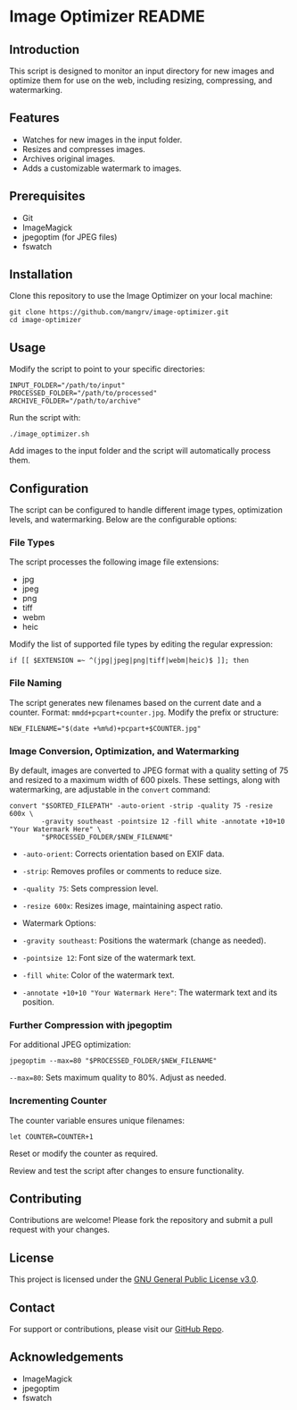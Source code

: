 Image Optimizer README
======================

Introduction
------------

This script is designed to monitor an input directory for new images and optimize them for use on the web, including resizing, compressing, and watermarking.

Features
--------

*   Watches for new images in the input folder.
*   Resizes and compresses images.
*   Archives original images.
*   Adds a customizable watermark to images.

Prerequisites
-------------

*   Git
*   ImageMagick
*   jpegoptim (for JPEG files)
*   fswatch

Installation
------------

Clone this repository to use the Image Optimizer on your local machine:

    git clone https://github.com/mangrv/image-optimizer.git
    cd image-optimizer

Usage
-----

Modify the script to point to your specific directories:

    INPUT_FOLDER="/path/to/input"
    PROCESSED_FOLDER="/path/to/processed"
    ARCHIVE_FOLDER="/path/to/archive"

Run the script with:

    ./image_optimizer.sh

Add images to the input folder and the script will automatically process them.

Configuration
-------------

The script can be configured to handle different image types, optimization levels, and watermarking. Below are the configurable options:

### File Types

The script processes the following image file extensions:

*   jpg
*   jpeg
*   png
*   tiff
*   webm
*   heic

Modify the list of supported file types by editing the regular expression:

    if [[ $EXTENSION =~ ^(jpg|jpeg|png|tiff|webm|heic)$ ]]; then

### File Naming

The script generates new filenames based on the current date and a counter. Format: `mmdd+pcpart+counter.jpg`. Modify the prefix or structure:

    NEW_FILENAME="$(date +%m%d)+pcpart+$COUNTER.jpg"

### Image Conversion, Optimization, and Watermarking

By default, images are converted to JPEG format with a quality setting of 75 and resized to a maximum width of 600 pixels. These settings, along with watermarking, are adjustable in the `convert` command:

    convert "$SORTED_FILEPATH" -auto-orient -strip -quality 75 -resize 600x \
            -gravity southeast -pointsize 12 -fill white -annotate +10+10 "Your Watermark Here" \
            "$PROCESSED_FOLDER/$NEW_FILENAME"

*   `-auto-orient`: Corrects orientation based on EXIF data.
*   `-strip`: Removes profiles or comments to reduce size.
*   `-quality 75`: Sets compression level.
*   `-resize 600x`: Resizes image, maintaining aspect ratio.
*   Watermark Options:

*   `-gravity southeast`: Positions the watermark (change as needed).
*   `-pointsize 12`: Font size of the watermark text.
*   `-fill white`: Color of the watermark text.
*   `-annotate +10+10 "Your Watermark Here"`: The watermark text and its position.

### Further Compression with jpegoptim

For additional JPEG optimization:

    jpegoptim --max=80 "$PROCESSED_FOLDER/$NEW_FILENAME"

`--max=80`: Sets maximum quality to 80%. Adjust as needed.

### Incrementing Counter

The counter variable ensures unique filenames:

    let COUNTER=COUNTER+1

Reset or modify the counter as required.

Review and test the script after changes to ensure functionality.

Contributing
------------

Contributions are welcome! Please fork the repository and submit a pull request with your changes.

License
-------

This project is licensed under the [GNU General Public License v3.0](https://www.gnu.org/licenses/gpl-3.0.en.html).

Contact
-------

For support or contributions, please visit our [GitHub Repo](https://github.com/mangrv/image-optimizer/).

Acknowledgements
----------------

*   ImageMagick
*   jpegoptim
*   fswatch